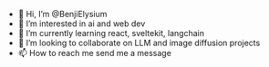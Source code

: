 - 👋 Hi, I’m @BenjiElysium
- 👀 I’m interested in ai and web dev
- 🌱 I’m currently learning react, sveltekit, langchain
- 💞️ I’m looking to collaborate on LLM and image diffusion projects
- 📫 How to reach me send me a message

<!---
BenjiElysium/BenjiElysium is a ✨ special ✨ repository because its `README.md` (this file) appears on your GitHub profile.
You can click the Preview link to take a look at your changes.
--->
